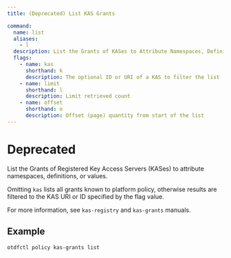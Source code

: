 ```yaml
---
title: (Deprecated) List KAS Grants

command:
  name: list
  aliases:
    - l
  description: List the Grants of KASes to Attribute Namespaces, Definitions, and Values
  flags:
    - name: kas
      shorthand: k
      description: The optional ID or URI of a KAS to filter the list
    - name: limit
      shorthand: l
      description: Limit retrieved count
    - name: offset
      shorthand: o
      description: Offset (page) quantity from start of the list
---
```

# Deprecated

List the Grants of Registered Key Access Servers (KASes) to attribute namespaces, definitions,
or values.

Omitting `kas` lists all grants known to platform policy, otherwise results are filtered to
the KAS URI or ID specified by the flag value.

For more information, see `kas-registry` and `kas-grants` manuals.

## Example

```shell
otdfctl policy kas-grants list
```
